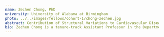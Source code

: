 ```yaml
---
name: Zechen Chong, PhD
university: University of Alabama at Birmingham
photo: ../../images/fellows/cohort-1/chong-zechen.jpg
abstract: Contribution of Structural Variations to Cardiovascular Diseases on the DataStage Platform
bio: Zechen Chong is a tenure-track Assistant Professor in the Department of Genetics and Informatics Institute of the University of Alabama at Birmingham (UAB). He has been working in the field of Bioinformatics/Genomics for more than a decade and has accumulated extensive experience in genetics, genomics, epigenomics, molecular evolution and population genetics. Chong’s research focuses on developing novel algorithms applied to sequencing data and applying innovative computational approaches to solving hypothesis-driven biological questions. In particular, his group is focusing on characterization, mechanisms, and clinical impact of structural variations.
---
```

